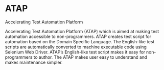 # ATAP
Accelerating Test Automation Platform

Accelerating Test Automation Platform (ATAP) which is aimed at making test automation accessible to non-programmers. ATAP creates test script for automation based on the Domain Specific Language. The English-like test scripts are automatically converted to machine executable code using Selenium Web Driver. ATAP’s English-like test script makes it easy for non-programmers to author. The ATAP makes user easy to understand and makes maintenance simpler.
